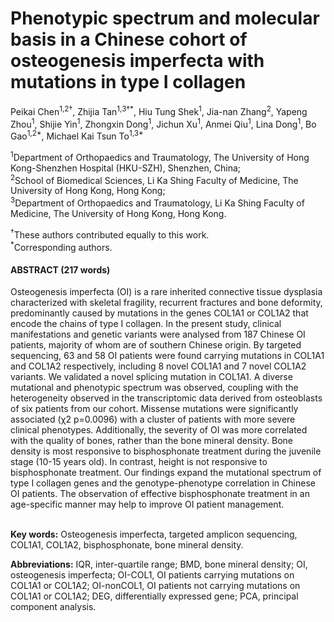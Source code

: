 # Phenotypic spectrum and molecular basis in a Chinese cohort of osteogenesis imperfecta with mutations in type I collagen

Peikai Chen<sup>1,2†</sup>, Zhijia Tan<sup>1,3†\*</sup>, Hiu Tung Shek<sup>1</sup>, Jia-nan Zhang<sup>2</sup>, Yapeng Zhou<sup>1</sup>, Shijie Yin<sup>1</sup>, Zhongxin Dong<sup>1</sup>, 
Jichun Xu<sup>1</sup>, Anmei Qiu<sup>1</sup>, Lina Dong<sup>1</sup>, Bo Gao<sup>1,2*</sup>, Michael Kai Tsun To<sup>1,3*</sup>

<sup>1</sup>Department of Orthopaedics and Traumatology, The University of Hong Kong-Shenzhen Hospital (HKU-SZH), Shenzhen, China; <br>
<sup>2</sup>School of Biomedical Sciences, Li Ka Shing Faculty of Medicine, The University of Hong Kong, Hong Kong; <br>
<sup>3</sup>Department of Orthopaedics and Traumatology, Li Ka Shing Faculty of Medicine, The University of Hong Kong, Hong Kong.<br>

<sup>†</sup>These authors contributed equally to this work.<br>
<sup>\*</sup>Corresponding authors.

<h4>ABSTRACT (217 words)</h4>
Osteogenesis imperfecta (OI) is a rare inherited connective tissue dysplasia characterized with skeletal fragility, recurrent fractures and bone deformity, predominantly caused by mutations in the genes COL1A1 or COL1A2 that encode the chains of type I collagen. In the present study, clinical manifestations and genetic variants were analysed from 187 Chinese OI patients, majority of whom are of southern Chinese origin. By targeted sequencing, 63 and 58 OI patients were found carrying mutations in COL1A1 and COL1A2 respectively, including 8 novel COL1A1 and 7 novel COL1A2 variants. We validated a novel splicing mutation in COL1A1. A diverse mutational and phenotypic spectrum was observed, coupling with the heterogeneity observed in the transcriptomic data derived from osteoblasts of six patients from our cohort. Missense mutations were significantly associated (χ2 p=0.0096) with a cluster of patients with more severe clinical phenotypes. Additionally, the severity of OI was more correlated with the quality of bones, rather than the bone mineral density. Bone density is most responsive to bisphosphonate treatment during the juvenile stage (10-15 years old). In contrast, height is not responsive to bisphosphonate treatment. Our findings expand the mutational spectrum of type I collagen genes and the genotype-phenotype correlation in Chinese OI patients. The observation of effective bisphosphonate treatment in an age-specific manner may help to improve OI patient management.


<br><b>Key words:</b> Osteogenesis imperfecta, targeted amplicon sequencing, COL1A1, COL1A2, bisphosphonate, bone mineral density.

<b>Abbreviations:</b> IQR, inter-quartile range; BMD, bone mineral density; OI, osteogenesis imperfecta; OI-COL1, OI patients carrying mutations on COL1A1 or COL1A2; OI-nonCOL1, OI patients not carrying mutations on COL1A1 or COL1A2; DEG, differentially expressed gene; PCA, principal component analysis.
